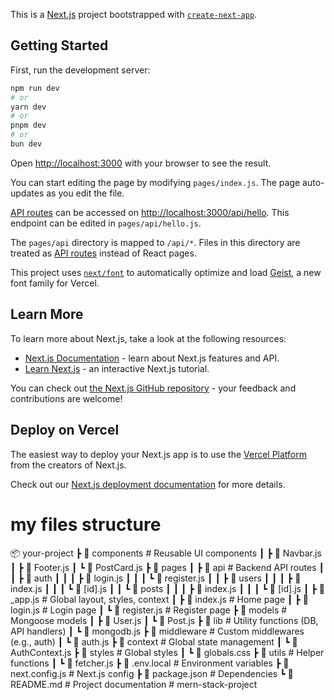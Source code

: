 This is a [Next.js](https://nextjs.org) project bootstrapped with [`create-next-app`](https://nextjs.org/docs/pages/api-reference/create-next-app).

## Getting Started

First, run the development server:

```bash
npm run dev
# or
yarn dev
# or
pnpm dev
# or
bun dev
```

Open [http://localhost:3000](http://localhost:3000) with your browser to see the result.

You can start editing the page by modifying `pages/index.js`. The page auto-updates as you edit the file.

[API routes](https://nextjs.org/docs/pages/building-your-application/routing/api-routes) can be accessed on [http://localhost:3000/api/hello](http://localhost:3000/api/hello). This endpoint can be edited in `pages/api/hello.js`.

The `pages/api` directory is mapped to `/api/*`. Files in this directory are treated as [API routes](https://nextjs.org/docs/pages/building-your-application/routing/api-routes) instead of React pages.

This project uses [`next/font`](https://nextjs.org/docs/pages/building-your-application/optimizing/fonts) to automatically optimize and load [Geist](https://vercel.com/font), a new font family for Vercel.

## Learn More

To learn more about Next.js, take a look at the following resources:

- [Next.js Documentation](https://nextjs.org/docs) - learn about Next.js features and API.
- [Learn Next.js](https://nextjs.org/learn-pages-router) - an interactive Next.js tutorial.

You can check out [the Next.js GitHub repository](https://github.com/vercel/next.js) - your feedback and contributions are welcome!

## Deploy on Vercel

The easiest way to deploy your Next.js app is to use the [Vercel Platform](https://vercel.com/new?utm_medium=default-template&filter=next.js&utm_source=create-next-app&utm_campaign=create-next-app-readme) from the creators of Next.js.

Check out our [Next.js deployment documentation](https://nextjs.org/docs/pages/building-your-application/deploying) for more details.


# my files structure
📦 your-project
 ┣ 📂 components      # Reusable UI components
 ┃ ┣ 📜 Navbar.js
 ┃ ┣ 📜 Footer.js
 ┃ ┗ 📜 PostCard.js
 ┣ 📂 pages
 ┃ ┣ 📂 api          # Backend API routes
 ┃ ┃ ┣ 📂 auth
 ┃ ┃ ┃ ┣ 📜 login.js
 ┃ ┃ ┃ ┗ 📜 register.js
 ┃ ┃ ┣ 📂 users
 ┃ ┃ ┃ ┣ 📜 index.js
 ┃ ┃ ┃ ┗ 📜 [id].js
 ┃ ┃ ┗ 📂 posts
 ┃ ┃ ┃ ┣ 📜 index.js
 ┃ ┃ ┃ ┗ 📜 [id].js
 ┃ ┣ 📜 _app.js       # Global layout, styles, context
 ┃ ┣ 📜 index.js      # Home page
 ┃ ┣ 📜 login.js      # Login page
 ┃ ┗ 📜 register.js   # Register page
 ┣ 📂 models          # Mongoose models
 ┃ ┣ 📜 User.js
 ┃ ┗ 📜 Post.js
 ┣ 📂 lib             # Utility functions (DB, API handlers)
 ┃ ┗ 📜 mongodb.js
 ┣ 📂 middleware      # Custom middlewares (e.g., auth)
 ┃ ┗ 📜 auth.js
 ┣ 📂 context         # Global state management
 ┃ ┗ 📜 AuthContext.js
 ┣ 📂 styles          # Global styles
 ┃ ┗ 📜 globals.css
 ┣ 📂 utils           # Helper functions
 ┃ ┗ 📜 fetcher.js
 ┣ 📜 .env.local      # Environment variables
 ┣ 📜 next.config.js  # Next.js config
 ┣ 📜 package.json    # Dependencies
 ┗ 📜 README.md       # Project documentation
#   m e r n - s t a c k - p r o j e c t  
 